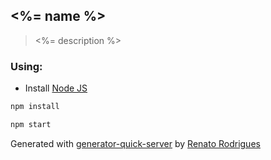 ## <%= name %>

> <%= description %>

### Using:

-   Install [Node JS](https://nodejs.org/en/)

```bash
npm install

npm start
```

Generated with [generator-quick-server](https://github.com/rerodrigues/generator-quick-server) by [Renato Rodrigues](https://about.me/renato.rodrigues)
